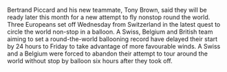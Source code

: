 Bertrand Piccard and his new teammate, Tony Brown, said they will be ready later this month for a new attempt to fly nonstop round the world.
Three Europeans set off Wednesday from Switzerland in the latest quest to circle the world non-stop in a balloon.
A Swiss, Belgium and British team aiming to set a round-the-world ballooning record have delayed their start by 24 hours to Friday to take advantage of more favourable winds.
A Swiss and a Belgium were forced to abandon their attempt to tour around the world without stop by balloon six hours after they took off.
